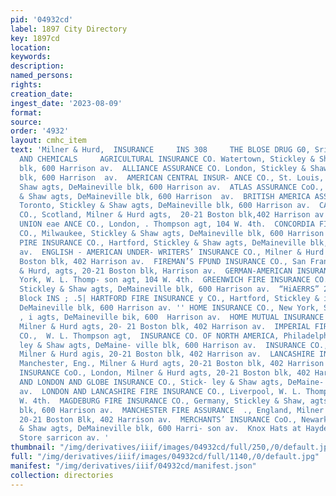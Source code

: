 ```yaml
---
pid: '04932cd'
label: 1897 City Directory
key: 1897cd
location: 
keywords: 
description: 
named_persons: 
rights: 
creation_date: 
ingest_date: '2023-08-09'
format: 
source: 
order: '4932'
layout: cmhc_item
text: 'Milner & Hurd,  INSURANCE     INS 308     THE BLOSE DRUG G0, Sriwasn sexe DRUGS
  AND CHEMICALS     AGRICULTURAL INSURANCE CO. Watertown, Stickley & Shaw agts, DeMaineville
  blk, 600 Harrison av.  ALLIANCE ASSURANCE CO. London, Stickley & Shaw agts, DeMaineville
  blk, 600 Harrison  av.  AMERICAN CENTRAL INSUR- ANCE CO., St. Louis, Stickley &
  Shaw agts, DeMaineville blk, 600 Harrison av.  ATLAS ASSURANCE CoO., London, Stickley
  & Shaw agts, DeMaineville blk, 600 Harrison  av.  BRITISH AMERICA ASSURANCE CO.,
  Toronto, Stickley & Shaw agts, DeMaineville blk, 600 Harrison av.  CALEDONIAN INSURANCE
  CO., Scotland, Milner & Hurd agts,  20-21 Boston blk,402 Harrison av  COMMERCIAL
  UNION eae ANCE CO., London, . Thompson agt, 104 W. 4th.  CONCORDIA FIRE INSURANCE
  CO., Milwaukee, Stickley & Shaw agts, DeMaineville blk, 600 Harrison av.  CONNECTICUT
  PIRE INSURANCE CO., Hartford, Stickley & Shaw agts, DeMaineville blk, 600 Harrison
  av.  ENGLISH - AMERICAN UNDER- WRITERS’ INSURANCE CO., Milner & Hurd agts, 20-21
  Boston blk, 402 Harrison av.  FIREMAN’S FPUND INSURANCE CO., San Francisco, Milner
  & Hurd, agts, 20-21 Boston blk, Harrison av.  GERMAN-AMERICAN INSURANCE CO., New
  York, W. L. Thomp- son agt, 104 W. 4th.  GREENWICH FIRE INSURANCE CO., New York,
  Stickley & Shaw agts, DeMaineville blk, 600 Harrison av.  “HiAERRS” 21-22 Boston
  Block INS ; .5| HARTFORD FIRE INSURANCE y CO., Hartford, Stickley & i , Shaw, agts,
  DeMaineville blk, 600 Harrison av. '' HOME INSURANCE CO., New York, Stickley & Shaw
  , i agts, DeMaineville bik, 600  Harrison av.  HOME MUTUAL INSURANCE CO., Cala.,
  Milner & Hurd agts, 20- 21 Boston blk, 402 Harrison av.  IMPERIAL FIRE INSURANCE
  CO.,  W. L. Thompson agt,  INSURANCE CO. OF NORTH AMERICA, Philadelphia, Stick-
  ley & Shaw agts, DeMaine- ville blk, 600 Harrison av.  INSURANCE CO., STATE OF PENNSYLVANIA,
  Milner & Hurd agis, 20-21 Boston blk, 402 Harrison av.  LANCASHIRE INSURANCE Co.,
  Manchester, Eng., Milner & Hurd agts, 20-21 Boston blk, 402 Harrison av.  LION FIRE
  INSURANCE CoO., London, Milner & Hurd agts, 20-21 Boston blk, 402 Harrison  av.  LIVERPOOL
  AND LONDON AND GLOBE INSURANCE CO., Stick- ley & Shaw agts, DeMaine- blk, 600 Harrison
  av.  LONDON AND LANCASHIRE FIRE INSURANCE CO., Liverpool, W. L. Thompson agt, 104
  W. 4th.  MAGDEBURG FIRE INSURANCE CO., Germany, Stickley & Shaw, agts, DeMaineville
  blk, 600 Harrison av.  MANCHESTER FIRE ASSURANCE  ., England, Milner & Hurd agts,
  20-21 Boston Blk, 402 Harrison av.  MERCHANTS’ INSURANCE CoO., Newark, Stickley
  & Shaw agts, DeMaineville blk, 600 Harri- son av.  Knox Hats at Hayden’s Clothing
  Store sarricon av. '
thumbnail: "/img/derivatives/iiif/images/04932cd/full/250,/0/default.jpg"
full: "/img/derivatives/iiif/images/04932cd/full/1140,/0/default.jpg"
manifest: "/img/derivatives/iiif/04932cd/manifest.json"
collection: directories
---
```

